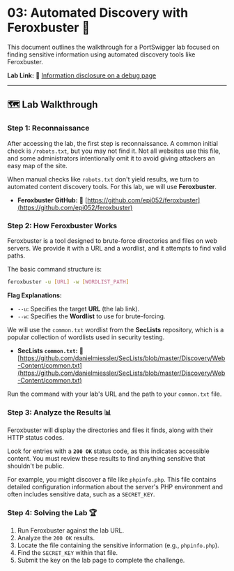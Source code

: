 # 03: Automated Discovery with Feroxbuster 🚀

This document outlines the walkthrough for a PortSwigger lab focused on finding sensitive information using automated discovery tools like Feroxbuster.

**Lab Link:** 🔗 [Information disclosure on a debug page](https://portswigger.net/web-security/information-disclosure/exploiting/lab-infoleak-on-debug-page)

---

## 🗺️ Lab Walkthrough

### Step 1: Reconnaissance

After accessing the lab, the first step is reconnaissance. A common initial check is `/robots.txt`, but you may not find it. Not all websites use this file, and some administrators intentionally omit it to avoid giving attackers an easy map of the site.

When manual checks like `robots.txt` don't yield results, we turn to automated content discovery tools. For this lab, we will use **Feroxbuster**.

* **Feroxbuster GitHub:** 🔗 [https://github.com/epi052/feroxbuster](https://github.com/epi052/feroxbuster)

### Step 2: How Feroxbuster Works

Feroxbuster is a tool designed to brute-force directories and files on web servers. We provide it with a URL and a wordlist, and it attempts to find valid paths.

The basic command structure is:

```bash
feroxbuster -u [URL] -w [WORDLIST_PATH]
```

**Flag Explanations:**
* `--u`: Specifies the target **URL** (the lab link).
* `--w`: Specifies the **Wordlist** to use for brute-forcing.

We will use the `common.txt` wordlist from the **SecLists** repository, which is a popular collection of wordlists used in security testing.

* **SecLists `common.txt`:** 🔗 [https://github.com/danielmiessler/SecLists/blob/master/Discovery/Web-Content/common.txt](https://github.com/danielmiessler/SecLists/blob/master/Discovery/Web-Content/common.txt)

Run the command with your lab's URL and the path to your `common.txt` file.

### Step 3: Analyze the Results 📊

Feroxbuster will display the directories and files it finds, along with their HTTP status codes.

Look for entries with a **`200 OK`** status code, as this indicates accessible content. You must review these results to find anything sensitive that shouldn't be public.

For example, you might discover a file like `phpinfo.php`. This file contains detailed configuration information about the server's PHP environment and often includes sensitive data, such as a `SECRET_KEY`.

### Step 4: Solving the Lab 🏆

1.  Run Feroxbuster against the lab URL.
2.  Analyze the `200 OK` results.
3.  Locate the file containing the sensitive information (e.g., `phpinfo.php`).
4.  Find the `SECRET_KEY` within that file.
5.  Submit the key on the lab page to complete the challenge.
